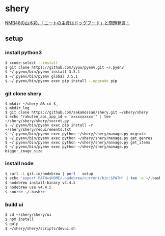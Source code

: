 # shery

[NMB48の山本彩、「ニートの主食はドッグフード」と問題発言！](http://www.officiallyjd.com/archives/57750/)

## setup

### install python3

```bash
$ xcode-select --install
$ git clone https://github.com/yyuu/pyenv.git ~/.pyenv
$ ~/.pyenv/bin/pyenv install 3.5.1
$ ~/.pyenv/bin/pyenv global 3.5.1
$ ~/.pyenv/bin/pyenv exec pip install --upgrade pip
```

### git clone shery

```
$ mkdir ~/shery && cd $_ 
$ mkdir log
$ git clone https://github.com/sakamossan/shery.git ~/shery/shery
$ echo "rakuten_api_app_id = 'xxxxxxxxxx'" | tee ~/shery/shery/shery/secret.py
$ ~/.pyenv/bin/pyenv exec pip install -r ~/shery/shery/requirements.txt
$ ~/.pyenv/bin/pyenv exec python ~/shery/shery/manage.py migrate
$ ~/.pyenv/bin/pyenv exec python ~/shery/shery/manage.py get_genres
$ ~/.pyenv/bin/pyenv exec python ~/shery/shery/manage.py get_items
$ ~/.pyenv/bin/pyenv exec python ~/shery/shery/manage.py bigger_image_size
```

### install node

```bash
$ curl -L git.io/nodebrew | perl - setup
$ echo 'export PATH=$HOME/.nodebrew/current/bin:$PATH' | tee -a ~/.bashrc
$ nodebrew install-binary v4.4.5
$ nodebrew use v4.4.5
$ source ~/.bashrc
```

### build ui

```bash
$ cd ~/shery/shery/ui
$ npm install
$ gulp
$ ~/shery/shery/scripts/devui.sh
```
